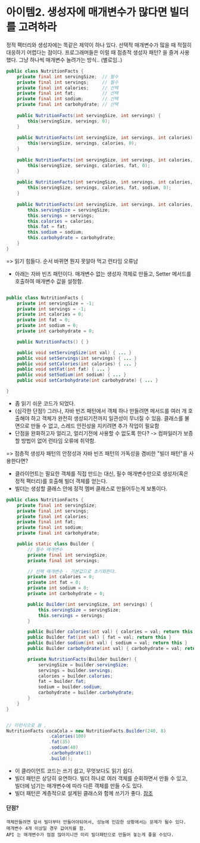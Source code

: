 # 아이템2. 생성자에 매개변수가 많다면 빌더를 고려하라

정적 팩터리와 생성자에는 똑같은 제약이 하나 있다. 선택적 매개변수가 많을 때 적절히 대응하기 어렵다는 점이다.
프로그래머들은 이럴 때 점층적 생성자 패턴? 을 즐겨 사용했다.
그냥 하나씩 매개변수 늘려가는 방식.. (별로임..)

```java
public class NutritionFacts {	
	private final int servingSize;  // 필수
	private final int servings;     // 필수
	private final int calories;     // 선택
	private final int fat;          // 선택
	private final int sodium;       // 선택
	private final int carbohydrate; // 선택
	
	public NutritionFacts(int servingSize, int servings) {
		this(servingSize, servings, 0);
	}
	
	public NutritionFacts(int servingSize, int servings, int calories) {
		this(servingSize, servings, calories, 0);
	}
	
	public NutritionFacts(int servingSize, int servings, int calories, int fat) {
		this(servingSize, servings, calories, fat, 0);
	}
	
	public NutritionFacts(int servingSize, int servings, int calories, int fat, int sodium) {
		this(servingSize, servings, calories, fat, sodium, 0);
	}
	
	public NutritionFacts(int servingSize, int servings, int calories, int fat, int sodium, int carbohydrate) {
		this.servingSize = servingSize;
		this.servings = servings;
		this.calories = calories;
		this.fat = fat;
		this.sodium = sodium;
		this.carbohydrate = carbohydrate;
	}
}

```
=> 읽기 힘들다. 순서 바뀌면 뭔지 못알아 먹고 런타임 오류남

- 아래는 자바 빈즈 패턴이다. 매개변수 없는 생성자 객체로 만들고,  Setter 메서드를 호출하여 매개변수 값을 설정함.
  
```java

public class NutritionFacts {
    private int servingSize = -1;
    private int servings = -1;
    private int calories = 0;
    private int fat = 0;
    private int sodium = 0;
    private int carbohydrate = 0;

    public NutritionFacts() { }

    public void setServingSize(int val) { ... }
    public void setServings(int servings) { ... }
    public void setCalories(int calories) { ... }
    public void setFat(int fat) { ... }
    public void setSodium(int sodium) { ... }
    public void setCarbohydrate(int carbohydrate) { ... }

}

```

- 좀 읽기 쉬운 코드가 되었다.
- (심각한 단점!) 그러나, 자바 빈즈 패턴에서 객체 하나 만들려면 메서드를 여러 개 호출해야 하고 객체가 완전히 생성되기전까지 일관성이 무너질 수 있음.
  클래스를 불면으로 만들 수 없고, 스레드 안전성을 지키려면 추가 작업이 필요함
- 단점을 완화하고자 얼리고, 얼리기전에 사용할 수 없도록 한다? -> 컴파일러가 보증할 방법이 없어 런타임 오류에 취약함.

=> 점층적 생성자 패턴의 안정성과 자바 빈즈 패턴의 가독성을 겸비한 "빌더 패턴"을 사용한다면?

- 클라이언트는 필요한 객체를 직접 만드는 대신, 필수 매개변수만으로 생성자(혹은 정적 팩터리)를 호출해 빌더 객체를 얻는다.
- 빌더는 생성할 클래스 안에 정적 멤버 클래스로 만들어두는게 보통이다.
``` java
public class NutritionFacts {
    private final int servingSize;
    private final int servings;
    private final int calories;
    private final int fat;
    private final int sodium;
    private final int carbohydrate;

    public static class Builder {
        // 필수 매개변수
        private final int servingSize;
        private final int servings;

        // 선택 매개변수 - 기본값으로 초기화한다. 
        private int calories = 0;
        private int fat = 0;
        private int sodium = 0;
        private int carbohydrate = 0;

        public Builder(int servingSize, int servings) {
            this.servingSize = servingSize;
            this.servings = servings;
        }

        public Builder calories(int val) { calories = val; return this }
        public Builder fat(int val) { fat = val; return this }
        public Builder sodium(int val) { sodium = val; return this }
        public Builder carbohydrate(int val) { carbohydrate = val; return this }

        private NutritionFacts(Builder builder) {
            servingSize = builder.servingSize;
            servings = builder.servings;
            calories = builder.calories;
            fat = builder.fat;
            sodium = builder.sodium;
            carbohydrate = builder.carbohydrate;
        }
    }
}


// 이런식으로 씀 ,
NutritionFacts cocaCola = new NutritionFacts.Builder(240, 8)
                .calories(100)
                .fat(35)
                .sodium(40)
                .carbohydrate(1)
                .build();


```

- 이 클라이언트 코드는 쓰기 쉽고, 무엇보다도 읽기 쉽다.
- 빌더 패턴은 상당히 유연하다. 빌더 하나로 여러 객체를 순회하면서 만들 수 있고, 빌더에 넘기는 매개변수에 따라 다른 객체를 만들 수도 있다.
- 빌더 패턴은 계층적으로 설계된 클래스와 함께 쓰기가 좋다. <a href="https://debaeloper.tistory.com/35"> 참조 </a>

#### 단점?
```
객체만들려면 앞서 빌더부터 만들어야되어서, 성능에 민감한 상황에서는 문제가 될수 있다. 
매개변수 4개 이상일 경우 값어치를 함. 
API 는 매개변수가 점점 많아지니깐 미리 빌더패턴으로 만들어 놓는게 좋을 수있다.
```
